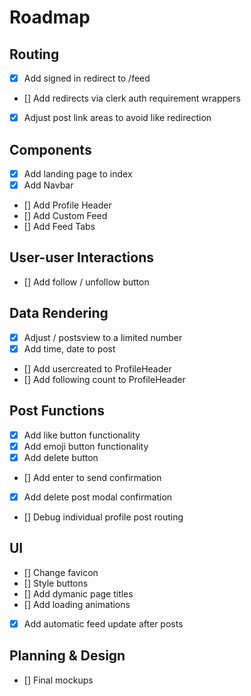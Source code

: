 # Roadmap


## Routing 

- [x] Add signed in redirect to /feed
- []  Add redirects via clerk auth requirement wrappers
- [x]  Adjust post link areas to avoid like redirection

## Components

- [x] Add landing page to index
- [x] Add Navbar
- [] Add Profile Header
- [] Add Custom Feed
- [] Add Feed Tabs

## User-user Interactions

- [] Add follow / unfollow button 
## Data Rendering 

- [x] Adjust / postsview to a limited number 
- [x] Add time, date to post
- [] Add usercreated to ProfileHeader
- [] Add following count to ProfileHeader

## Post Functions 

- [x] Add like button functionality
- [x] Add emoji button functionality
- [x] Add delete button
- [] Add enter to send confirmation
- [x] Add delete post modal confirmation
- [] Debug individual profile post routing

## UI

- [] Change favicon 
- [] Style buttons 
- [] Add dymanic page titles
- [] Add loading animations 
- [x] Add automatic feed update after posts

## Planning & Design 

- [] Final mockups
